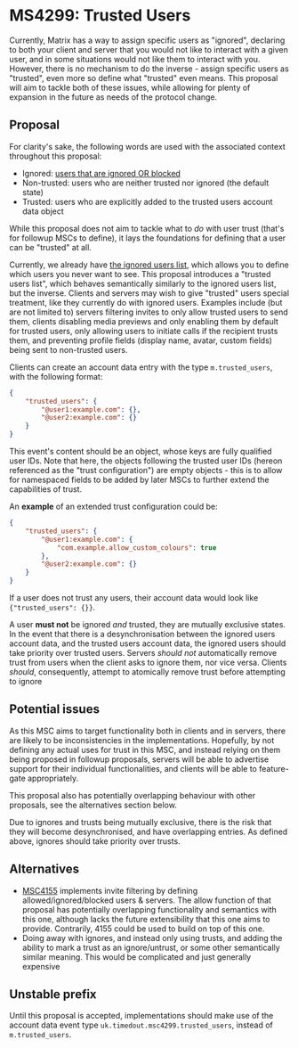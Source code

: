 # MS4299: Trusted Users

Currently, Matrix has a way to assign specific users as "ignored", declaring to both your client and server that you
would not like to interact with a given user, and in some situations would not like them to interact with you.
However, there is no mechanism to do the inverse - assign specific users as "trusted", even more so define what
"trusted" even means. This proposal will aim to tackle both of these issues, while allowing for plenty of
expansion in the future as needs of the protocol change.

## Proposal

For clarity's sake, the following words are used with the associated context throughout this proposal:

- Ignored: [users that are ignored OR blocked][4283]
- Non-trusted: users who are neither trusted nor ignored (the default state)
- Trusted: users who are explicitly added to the trusted users account data object

While this proposal does not aim to tackle what to *do* with user trust (that's for followup MSCs to define), it lays
the foundations for defining that a user can be "trusted" at all.

Currently, we already have [the ignored users list][1], which allows you to define which users you never want to see.
This proposal introduces a "trusted users list", which behaves semantically similarly to the ignored users list,
but the inverse. Clients and servers may wish to give "trusted" users special treatment, like they currently do
with ignored users. Examples include (but are not limited to) servers filtering invites to only allow trusted users to
send them, clients disabling media previews and only enabling them by default for trusted users, only allowing
users to initiate calls if the recipient trusts them, and preventing profile fields
(display name, avatar, custom fields) being sent to non-trusted users.

Clients can create an account data entry with the type `m.trusted_users`, with the following format:

```json
{
    "trusted_users": {
        "@user1:example.com": {},
        "@user2:example.com": {}
    }
}
```

This event's content should be an object, whose keys are fully qualified user IDs.
Note that here, the objects following the trusted user IDs (hereon referenced as the "trust configuration") are
empty objects - this is to allow for namespaced fields to be added by later MSCs to further extend the capabilities
of trust.

An **example** of an extended trust configuration could be:

```json
{
    "trusted_users": {
        "@user1:example.com": {
            "com.example.allow_custom_colours": true
        },
        "@user2:example.com": {}
    }
}
```

If a user does not trust any users, their account data would look like `{"trusted_users": {}}`.

A user **must not** be ignored *and* trusted, they are  mutually exclusive states.
In the event that there is a desynchronisation between the ignored users account data, and the trusted users
account data, the ignored users should take priority over trusted users.
Servers *should not* automatically remove trust from users when the client asks to ignore them, nor vice versa.
Clients *should*, consequently, attempt to atomically remove trust before attempting to ignore

## Potential issues

As this MSC aims to target functionality both in clients and in servers, there are likely to be inconsistencies in
the implementations. Hopefully, by not defining any actual uses for trust in this MSC, and instead relying on them
being proposed in followup proposals, servers will be able to advertise support for their individual functionalities,
and clients will be able to feature-gate appropriately.

This proposal also has potentially overlapping behaviour with other proposals, see the alternatives section below.

Due to ignores and trusts being mutually exclusive, there is the risk that they will become desynchronised, and
have overlapping entries. As defined above, ignores should take priority over trusts.

## Alternatives

- [MSC4155][4155] implements invite filtering by defining allowed/ignored/blocked users & servers. The allow function
  of that proposal has potentially overlapping functionality and semantics with this one, although lacks the future
  extensibility that this one aims to provide. Contrarily, 4155 could be used to build on top of this one.
- Doing away with ignores, and instead only using trusts, and adding the ability to mark a trust as an ignore/untrust,
  or some other semantically similar meaning. This would be complicated and just generally expensive

## Unstable prefix

Until this proposal is accepted, implementations should make use of the account data event type
`uk.timedout.msc4299.trusted_users`, instead of `m.trusted_users`.

[1]: https://spec.matrix.org/unstable/client-server-api/#mignored_user_list
[4283]: https://github.com/matrix-org/matrix-spec-proposals/pull/4283
[4155]: https://github.com/matrix-org/matrix-spec-proposals/pull/4155
